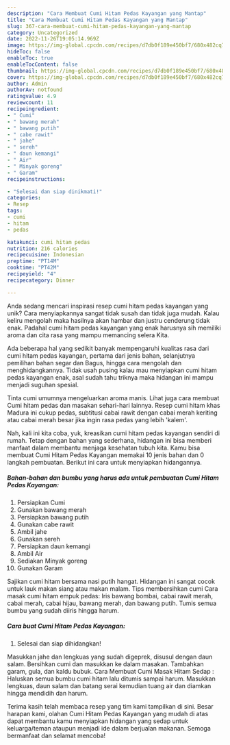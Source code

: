 ```yaml
---
description: "Cara Membuat Cumi Hitam Pedas Kayangan yang Mantap"
title: "Cara Membuat Cumi Hitam Pedas Kayangan yang Mantap"
slug: 367-cara-membuat-cumi-hitam-pedas-kayangan-yang-mantap
category: Uncategorized
date: 2022-11-26T19:05:14.969Z
image: https://img-global.cpcdn.com/recipes/d7db0f189e450bf7/680x482cq70/cumi-hitam-pedas-kayangan-foto-resep-utama.jpg
hideToc: false
enableToc: true
enableTocContent: false
thumbnail: https://img-global.cpcdn.com/recipes/d7db0f189e450bf7/680x482cq70/cumi-hitam-pedas-kayangan-foto-resep-utama.jpg
cover: https://img-global.cpcdn.com/recipes/d7db0f189e450bf7/680x482cq70/cumi-hitam-pedas-kayangan-foto-resep-utama.jpg
author: Admin
authorAv: notfound
ratingvalue: 4.9
reviewcount: 11
recipeingredient:
- " Cumi"
- " bawang merah"
- " bawang putih"
- " cabe rawit"
- " jahe"
- " sereh"
- " daun kemangi"
- " Air"
- " Minyak goreng"
- " Garam"
recipeinstructions:

- "Selesai dan siap dinikmati!"
categories:
- Resep
tags:
- cumi
- hitam
- pedas

katakunci: cumi hitam pedas 
nutrition: 216 calories
recipecuisine: Indonesian
preptime: "PT14M"
cooktime: "PT42M"
recipeyield: "4"
recipecategory: Dinner

---
```





Anda sedang mencari inspirasi resep cumi hitam pedas kayangan yang unik? Cara menyiapkannya sangat tidak susah dan tidak juga mudah. Kalau keliru mengolah maka hasilnya akan hambar dan justru cenderung tidak enak. Padahal cumi hitam pedas kayangan yang enak harusnya sih memiliki aroma dan cita rasa yang mampu memancing selera Kita.





Ada beberapa hal yang sedikit banyak mempengaruhi kualitas rasa dari cumi hitam pedas kayangan, pertama dari jenis bahan, selanjutnya pemilihan bahan segar dan Bagus, hingga cara mengolah dan menghidangkannya. Tidak usah pusing kalau mau menyiapkan cumi hitam pedas kayangan enak,      asal sudah tahu triknya maka hidangan ini mampu menjadi suguhan spesial.














Tinta cumi umumnya mengeluarkan aroma manis. Lihat juga cara membuat Cumi hitam pedas dan masakan sehari-hari lainnya. Resep cumi hitam khas Madura ini cukup pedas, subtitusi cabai rawit dengan cabai merah keriting atau cabai merah besar jika ingin rasa pedas yang lebih &#39;kalem&#39;.






Nah, kali ini kita coba, yuk, kreasikan cumi hitam pedas kayangan sendiri di rumah. Tetap dengan bahan yang sederhana, hidangan ini bisa memberi manfaat dalam membantu menjaga kesehatan tubuh kita. Kamu bisa membuat Cumi Hitam Pedas Kayangan memakai 10 jenis bahan dan 0 langkah pembuatan. Berikut ini cara untuk menyiapkan hidangannya.

<!--inarticleads1-->

##### Bahan-bahan dan bumbu yang harus ada untuk pembuatan Cumi Hitam Pedas Kayangan:

1. Persiapkan  Cumi
1. Gunakan  bawang merah
1. Persiapkan  bawang putih
1. Gunakan  cabe rawit
1. Ambil  jahe
1. Gunakan  sereh
1. Persiapkan  daun kemangi
1. Ambil  Air
1. Sediakan  Minyak goreng
1. Gunakan  Garam


Sajikan cumi hitam bersama nasi putih hangat. Hidangan ini sangat cocok untuk lauk makan siang atau makan malam. Tips membersihkan cumi Cara masak cumi hitam empuk pedas: Iris bawang bombai, cabai rawit merah, cabai merah, cabai hijau, bawang merah, dan bawang putih. Tumis semua bumbu yang sudah diiris hingga harum. 

<!--inarticleads2-->

##### Cara buat Cumi Hitam Pedas Kayangan:


1. Selesai dan siap dihidangkan!

Masukkan jahe dan lengkuas yang sudah digeprek, disusul dengan daun salam. Bersihkan cumi dan masukkan ke dalam masakan. Tambahkan garam, gula, dan kaldu bubuk. Cara Membuat Cumi Masak Hitam Sedap : Haluskan semua bumbu cumi hitam lalu ditumis sampai harum. Masukkan lengkuas, daun salam dan batang serai kemudian tuang air dan diamkan hingga mendidih dan harum. 

Terima kasih telah membaca resep yang tim kami tampilkan di sini. Besar harapan kami, olahan Cumi Hitam Pedas Kayangan yang mudah di atas dapat membantu kamu menyiapkan hidangan yang sedap untuk keluarga/teman ataupun menjadi ide dalam berjualan makanan. Semoga bermanfaat dan selamat mencoba!
